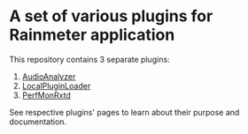 # A set of various plugins for Rainmeter application

This repository contains 3 separate plugins:

1. [AudioAnalyzer](https://github.com/d-uzlov/Rainmeter-Plugins-by-rxtd/tree/master/AudioAnalyzer)
2. [LocalPluginLoader](https://github.com/d-uzlov/Rainmeter-Plugins-by-rxtd/tree/master/LocalPluginLoader)
3. [PerfMonRxtd](https://github.com/d-uzlov/Rainmeter-Plugins-by-rxtd/tree/master/PerfMonRxtd)

See respective plugins' pages to learn about their purpose and documentation.
